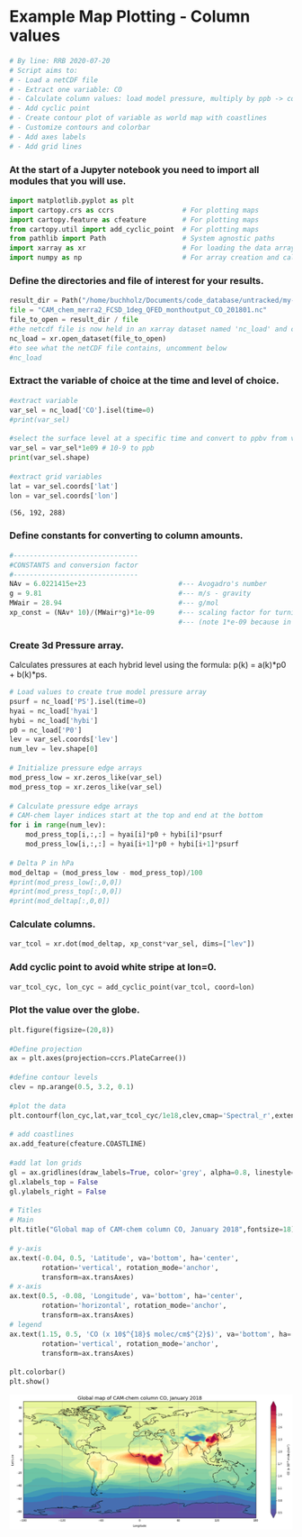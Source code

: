# Example Map Plotting - Column values


```python
# By line: RRB 2020-07-20
# Script aims to:
# - Load a netCDF file
# - Extract one variable: CO
# - Calculate column values: load model pressure, multiply by ppb -> column conversion factor
# - Add cyclic point
# - Create contour plot of variable as world map with coastlines
# - Customize contours and colorbar
# - Add axes labels
# - Add grid lines
```

### At the start of a Jupyter notebook you need to import all modules that you will use.


```python
import matplotlib.pyplot as plt
import cartopy.crs as ccrs                 # For plotting maps
import cartopy.feature as cfeature         # For plotting maps
from cartopy.util import add_cyclic_point  # For plotting maps
from pathlib import Path                   # System agnostic paths
import xarray as xr                        # For loading the data arrays
import numpy as np                         # For array creation and calculations
```

### Define the directories and file of interest for your results.


```python
result_dir = Path("/home/buchholz/Documents/code_database/untracked/my-notebook/CAM_Chem_examples")
file = "CAM_chem_merra2_FCSD_1deg_QFED_monthoutput_CO_201801.nc"
file_to_open = result_dir / file
#the netcdf file is now held in an xarray dataset named 'nc_load' and can be referenced later in the notebook
nc_load = xr.open_dataset(file_to_open)
#to see what the netCDF file contains, uncomment below
#nc_load
```

### Extract the variable of choice at the time and level of choice.


```python
#extract variable
var_sel = nc_load['CO'].isel(time=0)
#print(var_sel)

#select the surface level at a specific time and convert to ppbv from vmr
var_sel = var_sel*1e09 # 10-9 to ppb
print(var_sel.shape)

#extract grid variables
lat = var_sel.coords['lat']
lon = var_sel.coords['lon']
```

    (56, 192, 288)


### Define constants for converting to column amounts.


```python
#-------------------------------
#CONSTANTS and conversion factor
#-------------------------------
NAv = 6.0221415e+23                       #--- Avogadro's number
g = 9.81                                  #--- m/s - gravity
MWair = 28.94                             #--- g/mol
xp_const = (NAv* 10)/(MWair*g)*1e-09      #--- scaling factor for turning vmr into pcol
                                          #--- (note 1*e-09 because in ppb)
```

### Create 3d Pressure array.
Calculates pressures at each hybrid level using the formula: p(k) = a(k)*p0 + b(k)*ps. 


```python
# Load values to create true model pressure array
psurf = nc_load['PS'].isel(time=0)
hyai = nc_load['hyai']
hybi = nc_load['hybi']
p0 = nc_load['P0']
lev = var_sel.coords['lev']
num_lev = lev.shape[0]

# Initialize pressure edge arrays
mod_press_low = xr.zeros_like(var_sel)
mod_press_top = xr.zeros_like(var_sel)

# Calculate pressure edge arrays
# CAM-chem layer indices start at the top and end at the bottom
for i in range(num_lev):
    mod_press_top[i,:,:] = hyai[i]*p0 + hybi[i]*psurf
    mod_press_low[i,:,:] = hyai[i+1]*p0 + hybi[i+1]*psurf

# Delta P in hPa
mod_deltap = (mod_press_low - mod_press_top)/100
#print(mod_press_low[:,0,0])
#print(mod_press_top[:,0,0])
#print(mod_deltap[:,0,0])
```

### Calculate columns.


```python
var_tcol = xr.dot(mod_deltap, xp_const*var_sel, dims=["lev"])
```

### Add cyclic point to avoid white stripe at lon=0.


```python
var_tcol_cyc, lon_cyc = add_cyclic_point(var_tcol, coord=lon) 
```

### Plot the value over the globe.


```python
plt.figure(figsize=(20,8))

#Define projection
ax = plt.axes(projection=ccrs.PlateCarree())

#define contour levels
clev = np.arange(0.5, 3.2, 0.1)

#plot the data
plt.contourf(lon_cyc,lat,var_tcol_cyc/1e18,clev,cmap='Spectral_r',extend='both')

# add coastlines
ax.add_feature(cfeature.COASTLINE)

#add lat lon grids
gl = ax.gridlines(draw_labels=True, color='grey', alpha=0.8, linestyle='--')
gl.xlabels_top = False
gl.ylabels_right = False

# Titles
# Main
plt.title("Global map of CAM-chem column CO, January 2018",fontsize=18)

# y-axis
ax.text(-0.04, 0.5, 'Latitude', va='bottom', ha='center',
        rotation='vertical', rotation_mode='anchor',
        transform=ax.transAxes)
# x-axis
ax.text(0.5, -0.08, 'Longitude', va='bottom', ha='center',
        rotation='horizontal', rotation_mode='anchor',
        transform=ax.transAxes)
# legend
ax.text(1.15, 0.5, 'CO (x 10$^{18}$ molec/cm$^{2}$)', va='bottom', ha='center',
        rotation='vertical', rotation_mode='anchor',
        transform=ax.transAxes)

plt.colorbar()
plt.show() 
```


![png](plot_map_basic_co_column_files/plot_map_basic_co_column_17_0.png)



```python

```

